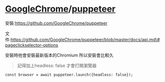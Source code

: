 # [GoogleChrome](https://github.com/GoogleChrome)/[**puppeteer**](https://github.com/GoogleChrome/puppeteer)

安裝:https://github.com/GoogleChrome/puppeteer

文件:https://github.com/GoogleChrome/puppeteer/blob/master/docs/api.md\#pageclickselector-options

安裝時他會安裝最新版本的Chromium 所以安裝會比較久

> 記得加上headless: false 才會打開瀏覽器

```
const browser = await puppeteer.launch({headless: false});
```



